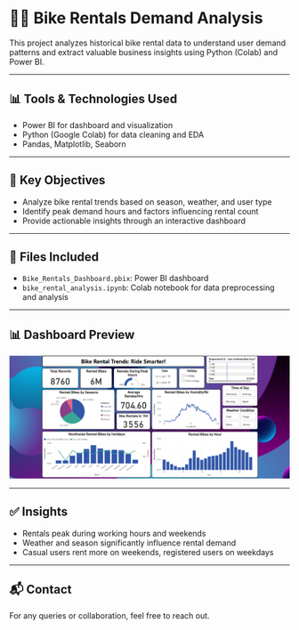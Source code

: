 # 🚴‍♂️ Bike Rentals Demand Analysis

This project analyzes historical bike rental data to understand user demand patterns and extract valuable business insights using Python (Colab) and Power BI.

---

## 📊 Tools & Technologies Used
- Power BI for dashboard and visualization
- Python (Google Colab) for data cleaning and EDA
- Pandas, Matplotlib, Seaborn

---

## 📌 Key Objectives
- Analyze bike rental trends based on season, weather, and user type
- Identify peak demand hours and factors influencing rental count
- Provide actionable insights through an interactive dashboard

---

## 📁 Files Included
- `Bike_Rentals_Dashboard.pbix`: Power BI dashboard
- `bike_rental_analysis.ipynb`: Colab notebook for data preprocessing and analysis

---

## 📊 Dashboard Preview

![Dashboard Screenshot](Dashboard.png)


---

## ✅ Insights
- Rentals peak during working hours and weekends
- Weather and season significantly influence rental demand
- Casual users rent more on weekends, registered users on weekdays

---

## 📬 Contact
For any queries or collaboration, feel free to reach out.
